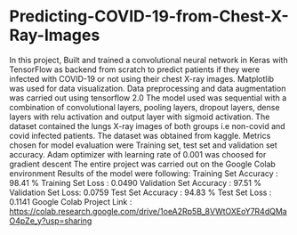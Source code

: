 # Predicting-COVID-19-from-Chest-X-Ray-Images
In this project, Built and trained a convolutional neural network in Keras with TensorFlow as backend from scratch to predict patients if they were infected with COVID-19 or not using their chest X-ray images. Matplotlib was used for data visualization. Data preprocessing and data augmentation was carried out using tensorflow 2.0 The model used was sequential with a combination of convolutional layers, pooling layers, dropout layers, dense layers with relu activation and output layer with sigmoid activation. The dataset contained the lungs X-ray images of both groups i.e non-covid and covid infected patients. The dataset was obtained from kaggle. Metrics chosen for model evaluation were Training set, test set and validation set accuracy. Adam optimizer with learning rate of 0.001 was choosed for gradient descent The entire project was carried out on the Google Colab environment Results of the model were following:  Training Set Accuracy : 98.41 %  Training Set Loss : 0.0490  Validation Set Accuracy : 97.51 %  Validation Set Loss: 0.0759  Test Set Accuracy : 94.83 %  Test Set Loss : 0.1141  Google Colab Project Link : https://colab.research.google.com/drive/1oeA2Rp5B_8VWtOXEoY7R4dQMaO4pZe_y?usp=sharing
